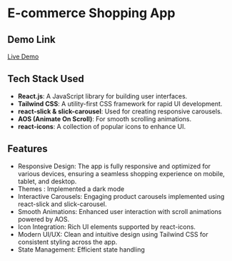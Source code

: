 # E-commerce Shopping App

## Demo Link
[Live Demo](https://sonali-e-commerce.netlify.app)


## **Tech Stack Used**

 - **React.js**: A JavaScript library for building user interfaces.
 - **Tailwind CSS**: A utility-first CSS framework for rapid UI development.
 - **react-slick & slick-carousel**: Used for creating responsive carousels.
 - **AOS (Animate On Scroll)**: For smooth scrolling animations.
 - **react-icons**: A collection of popular icons to enhance UI.


## **Features**

 - Responsive Design: The app is fully responsive and optimized for various devices, ensuring a seamless shopping experience on mobile, tablet, and desktop.
 - Themes : Implemented a dark mode 
 - Interactive Carousels: Engaging product carousels implemented using react-slick and slick-carousel.
 - Smooth Animations: Enhanced user interaction with scroll animations powered by AOS.
 - Icon Integration: Rich UI elements supported by react-icons.
 - Modern UI/UX: Clean and intuitive design using Tailwind CSS for consistent styling across the app.
 - State Management: Efficient state handling



   
